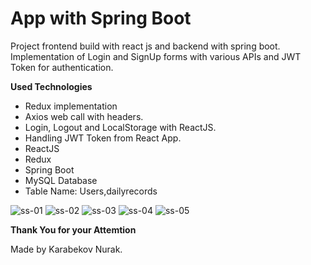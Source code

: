 # App with Spring Boot
Project frontend build with react js and backend with spring boot.
Implementation of Login and SignUp forms with various APIs and JWT Token for authentication.

**Used Technologies**
- Redux implementation
- Axios web call with headers.
- Login, Logout and LocalStorage with ReactJS.
- Handling JWT Token from React App.
- ReactJS
- Redux
- Spring Boot
- MySQL Database
- Table Name: Users,dailyrecords

![ss-01](https://user-images.githubusercontent.com/74504370/162622961-527a179c-6db2-4166-8a2b-c4259246a105.png)
![ss-02](https://user-images.githubusercontent.com/74504370/162622962-8982a209-73f8-4a03-b506-94be91385ddf.png)
![ss-03](https://user-images.githubusercontent.com/74504370/162622964-d5b942da-48ee-4897-abc7-fbab377397d4.png)
![ss-04](https://user-images.githubusercontent.com/74504370/162622965-1def9645-85b8-46e4-8eaa-1883e777f30b.png)
![ss-05](https://user-images.githubusercontent.com/74504370/162622966-b2295205-106e-4898-8957-f5ef711acae3.png)

**Thank You for your Attemtion**

Made by Karabekov Nurak.
